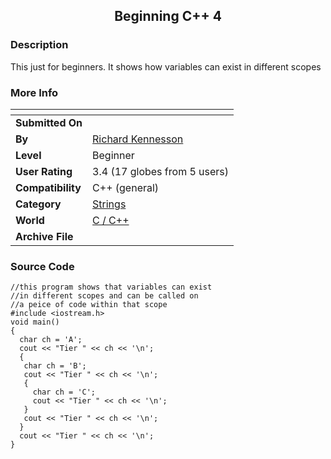 ﻿<div align="center">

## Beginning C\+\+ 4


</div>

### Description

This just for beginners. It shows how variables can exist in different scopes
 
### More Info
 


<span>             |<span>
---                |---
**Submitted On**   |
**By**             |[Richard Kennesson](https://github.com/Planet-Source-Code/PSCIndex/blob/master/ByAuthor/richard-kennesson.md)
**Level**          |Beginner
**User Rating**    |3.4 (17 globes from 5 users)
**Compatibility**  |C\+\+ \(general\)
**Category**       |[Strings](https://github.com/Planet-Source-Code/PSCIndex/blob/master/ByCategory/strings__3-26.md)
**World**          |[C / C\+\+](https://github.com/Planet-Source-Code/PSCIndex/blob/master/ByWorld/c-c.md)
**Archive File**   |[](https://github.com/Planet-Source-Code/richard-kennesson-beginning-c-4__3-1988/archive/master.zip)





### Source Code

```
//this program shows that variables can exist
//in different scopes and can be called on
//a peice of code within that scope
#include <iostream.h>
void main()
{
  char ch = 'A';
  cout << "Tier " << ch << '\n';
  {
   char ch = 'B';
   cout << "Tier " << ch << '\n';
   {
     char ch = 'C';
     cout << "Tier " << ch << '\n';
   }
   cout << "Tier " << ch << '\n';
  }
  cout << "Tier " << ch << '\n';
}
```

